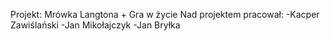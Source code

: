 Projekt: Mrówka Langtona + Gra w życie
Nad projektem pracował:
-Kacper Zawiślański
-Jan Mikołajczyk
-Jan Bryłka
